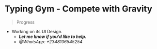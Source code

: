 # Typing Gym - Compete with Gravity

> Progress

* Working on its UI Design.
    * ___Let me know if you'd like to help.___
    * *@WhatsApp: +2348106545254*
